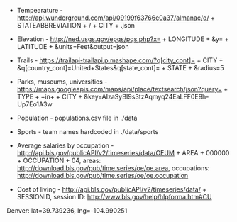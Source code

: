- Tempearature - http://api.wunderground.com/api/09199f63766e0a37/almanac/q/ + STATEABBREVIATION + / + CITY + .json
- Elevation - http://ned.usgs.gov/epqs/pqs.php?x= + LONGITUDE + &y= + LATITUDE + &units=Feet&output=json
- Trails - https://trailapi-trailapi.p.mashape.com/?q[city_cont]= + CITY + &q[country_cont]=United+States&q[state_cont]= + STATE + &radius=5
- Parks, museums, universities - https://maps.googleapis.com/maps/api/place/textsearch/json?query= + TYPE + +in+ + CITY + &key=AIzaSyBI9s3tzAqmyq24EaLFF0E9h-Up7Eo1A3w
- Population - populations.csv file in ./data
- Sports - team names hardcoded in ./data/sports

- Average salaries by occupation - http://api.bls.gov/publicAPI/v2/timeseries/data/OEUM + AREA + 000000 + OCCUPATION + 04, areas: http://download.bls.gov/pub/time.series/oe/oe.area, occupations: http://download.bls.gov/pub/time.series/oe/oe.occupation
- Cost of living - http://api.bls.gov/publicAPI/v2/timeseries/data/ + SESSIONID, session ID: http://www.bls.gov/help/hlpforma.htm#CU

Denver: lat=39.739236, lng=-104.990251

